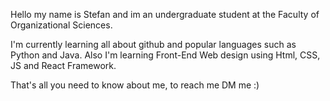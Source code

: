 Hello my name is Stefan and im an undergraduate student at the Faculty of Organizational Sciences.

I'm currently learning all about github and popular languages such as Python and Java.
Also I'm learning Front-End Web design using Html, CSS, JS and React Framework.

That's all you need to know about me, to reach me DM me :)

<!--
**Stefan141002/Stefan141002** is a ✨ _special_ ✨ repository because its `README.md` (this file) appears on your GitHub profile.

Here are some ideas to get you started:

- 🔭 I’m currently working on ...
- 🌱 I’m currently learning ...
- 👯 I’m looking to collaborate on ...
- 🤔 I’m looking for help with ...
- 💬 Ask me about ...
- 📫 How to reach me: ...
- 😄 Pronouns: ...
- ⚡ Fun fact: ...
-->

